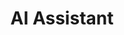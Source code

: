 ---
title: AI Assistant
emoji: 📚
colorFrom: blue
colorTo: indigo
sdk: docker
pinned: false
license: mit
short_description: Personal AI Assistant
---
